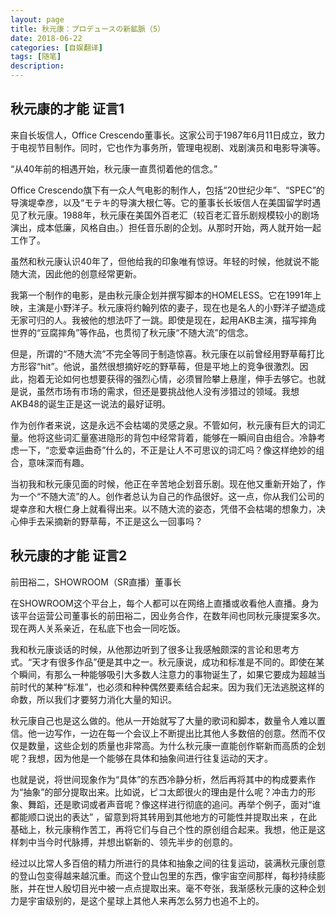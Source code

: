 ```yaml
---
layout: page
title: 秋元康：プロデュースの新鉱脈（5）
date: 2018-06-22
categories: [自娱翻译]
tags: [随笔]
description: 
---
```



## 秋元康的才能 证言1

来自长坂信人，Office Crescendo董事长。这家公司于1987年6月11日成立，致力于电视节目制作。同时，它也作为事务所，管理电视剧、戏剧演员和电影导演等。

“从40年前的相遇开始，秋元康一直贯彻着他的信念。”


Office Crescendo旗下有一众人气电影的制作人，包括“20世纪少年”、“SPEC”的导演堤幸彦，以及“モテキ的导演大根仁等。它的董事长长坂信人在美国留学时遇见了秋元康。1988年，秋元康在美国外百老汇（较百老汇音乐剧规模较小的剧场演出，成本低廉，风格自由。）担任音乐剧的企划。从那时开始，两人就开始一起工作了。

虽然和秋元康认识40年了，但他给我的印象唯有惊讶。年轻的时候，他就说不能随大流，因此他的创意经常更新。

我第一个制作的电影，是由秋元康企划并撰写脚本的HOMELESS。它在1991年上映，主演是小野洋子。秋元康将约翰列侬的妻子，现在也是名人的小野洋子塑造成无家可归的人。我被他的想法吓了一跳。即使是现在，起用AKB主演，描写摔角世界的“豆腐摔角”等作品，也贯彻了秋元康“不随大流”的信念。

但是，所谓的“不随大流”不完全等同于制造惊喜。秋元康在以前曾经用野草莓打比方形容“hit”。他说，虽然很想摘好吃的野草莓，但是平地上的竞争很激烈。因此，抱着无论如何也想要获得的强烈心情，必须冒险攀上悬崖，伸手去够它。也就是说，虽然市场有市场的需求，但还是要挑战他人没有涉猎过的领域。我想AKB48的诞生正是这一说法的最好证明。

作为创作者来说，这是永远不会枯竭的灵感之泉。不管如何，秋元康有巨大的词汇量。他将这些词汇量塞进隐形的背包中经常背着，能够在一瞬间自由组合。冷静考虑一下，“恋爱幸运曲奇”什么的，不正是让人不可思议的词汇吗？像这样绝妙的组合，意味深而有趣。

当初我和秋元康见面的时候，他正在辛苦地企划音乐剧。现在他又重新开始了，作为一个“不随大流”的人。创作者总认为自己的作品很好。这一点，你从我们公司的堤幸彦和大根仁身上就看得出来。以不随大流的姿态，凭借不会枯竭的想象力，决心伸手去采摘新的野草莓，不正是这么一回事吗？

## 秋元康的才能 证言2 

前田裕二，SHOWROOM（SR直播）董事长

在SHOWROOM这个平台上，每个人都可以在网络上直播或收看他人直播。身为该平台运营公司董事长的前田裕二，因业务合作，在数年间也同秋元康提案多次。现在两人关系亲近，在私底下也会一同吃饭。


我和秋元康谈话的时候，从他那边听到了很多让我感触颇深的言论和思考方式。“天才有很多作品”便是其中之一。秋元康说，成功和标准是不同的。即使在某个瞬间，有那么一种能够吸引大多数人注意力的事物诞生了，如果它要成为超越当前时代的某种“标准”，也必须和种种偶然要素结合起来。因为我们无法逃脱这样的命数，所以我们才要努力消化大量的知识。

秋元康自己也是这么做的。他从一开始就写了大量的歌词和脚本，数量令人难以置信。他一边写作，一边在每一个会议上不断提出比其他人多数倍的创意。然而不仅仅是数量，这些企划的质量也非常高。为什么秋元康一直能创作崭新而高质的企划呢？我想，因为他是一个能够在具体和抽象间进行往复运动的天才。

也就是说，将世间现象作为“具体”的东西冷静分析，然后再将其中的构成要素作为“抽象”的部分提取出来。比如说，ピコ太郎很火的理由是什么呢？冲击力的形象、舞蹈，还是歌词或者声音呢？像这样进行彻底的追问。再举个例子，面对“谁都能顺口说出的表达” ，留意到将其转用到其他地方的可能性并提取出来 ，在此基础上，秋元康稍作苦工，再将它们与自己个性的原创组合起来。我想，他正是这样刺中当今时代脉搏，并想出崭新的、领先半步的创意的。

经过以比常人多百倍的精力所进行的具体和抽象之间的往复运动，装满秋元康创意的登山包变得越来越沉重。而这个登山包里的东西，像宇宙空间那样，每秒持续膨胀，并在世人殷切目光中被一点点提取出来。毫不夸张，我渐感秋元康的这种企划力是宇宙级别的，是这个星球上其他人来再怎么努力也追不上的。
